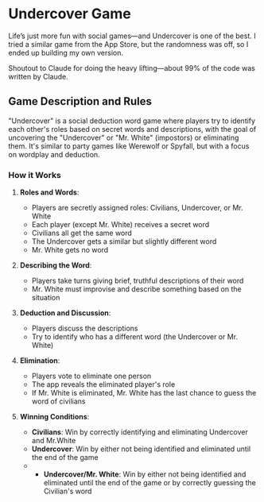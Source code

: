 # Undercover Game

Life’s just more fun with social games—and Undercover is one of the best. I tried a similar game from the App Store, but the randomness was off, so I ended up building my own version.

Shoutout to Claude for doing the heavy lifting—about 99% of the code was written by Claude.

## Game Description and Rules

"Undercover" is a social deduction word game where players try to identify each other's roles based on secret words and descriptions, with the goal of uncovering the "Undercover" or "Mr. White" (impostors) or eliminating them. It's similar to party games like Werewolf or Spyfall, but with a focus on wordplay and deduction.

### How it Works

1. **Roles and Words**:
   - Players are secretly assigned roles: Civilians, Undercover, or Mr. White
   - Each player (except Mr. White) receives a secret word
   - Civilians all get the same word
   - The Undercover gets a similar but slightly different word
   - Mr. White gets no word

2. **Describing the Word**:
   - Players take turns giving brief, truthful descriptions of their word
   - Mr. White must improvise and describe something based on the situation

3. **Deduction and Discussion**:
   - Players discuss the descriptions
   - Try to identify who has a different word (the Undercover or Mr. White)

4. **Elimination**:
   - Players vote to eliminate one person
   - The app reveals the eliminated player's role
   - If Mr. White is eliminated, Mr. White has the last chance to guess the word of civilians

5. **Winning Conditions**:
   - **Civilians**: Win by correctly identifying and eliminating Undercover and Mr.White 
   - **Undercover**: Win by either not being identified and eliminated until the end of the game
   - - **Undercover/Mr. White**: Win by either not being identified and eliminated until the end of the game or by correctly guessing the Civilian's word
